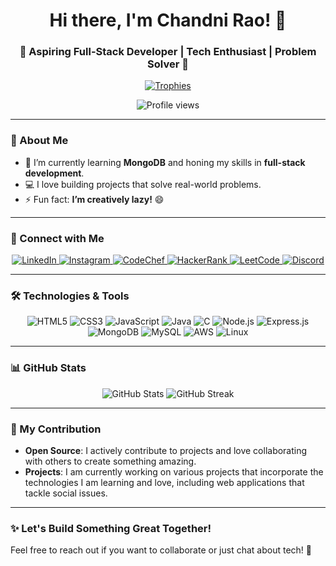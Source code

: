 <h1 align="center">Hi there, I'm Chandni Rao! 👋</h1>
<h3 align="center">🌟 Aspiring Full-Stack Developer | Tech Enthusiast | Problem Solver 🌟</h3>

<p align="center">
  <a href="https://github.com/ryo-ma/github-profile-trophy">
    <img src="https://github-profile-trophy.vercel.app/?username=chandni-2022&row=1&column=5&theme=darkhub" alt="Trophies" />
  </a>
</p>

<p align="center">
  <img src="https://komarev.com/ghpvc/?username=chandni-2022&label=Profile%20views&color=0e75b6&style=flat" alt="Profile views" />
</p>

---

### 🚀 About Me
- 🌱 I’m currently learning **MongoDB** and honing my skills in **full-stack development**.
- 💻 I love building projects that solve real-world problems.
- ⚡ Fun fact: **I’m creatively lazy!** 😄

---

### 🔗 Connect with Me
<p align="center">
  <a href="https://linkedin.com/in/chandni-rao" target="_blank">
    <img src="https://img.shields.io/badge/LinkedIn-0A66C2?style=flat&logo=linkedin&logoColor=white" alt="LinkedIn" />
  </a>
  <a href="https://instagram.com/chandnis390" target="_blank">
    <img src="https://img.shields.io/badge/Instagram-E4405F?style=flat&logo=instagram&logoColor=white" alt="Instagram" />
  </a>
  <a href="https://www.codechef.com/users/raochandni" target="_blank">
    <img src="https://img.shields.io/badge/CodeChef-5B4638?style=flat&logo=codechef&logoColor=white" alt="CodeChef" />
  </a>
  <a href="https://www.hackerrank.com/rao_chandni" target="_blank">
    <img src="https://img.shields.io/badge/HackerRank-2EC866?style=flat&logo=hackerrank&logoColor=white" alt="HackerRank" />
  </a>
  <a href="https://www.leetcode.com/user9161kv" target="_blank">
    <img src="https://img.shields.io/badge/LeetCode-FFA116?style=flat&logo=leetcode&logoColor=white" alt="LeetCode" />
  </a>
  <a href="https://discord.gg/chandni_rao" target="_blank">
    <img src="https://img.shields.io/badge/Discord-7289DA?style=flat&logo=discord&logoColor=white" alt="Discord" />
  </a>
</p>

---

### 🛠️ Technologies & Tools
<p align="center">
  <img src="https://img.shields.io/badge/HTML5-E34F26?style=flat&logo=html5&logoColor=white" alt="HTML5" />
  <img src="https://img.shields.io/badge/CSS3-1572B6?style=flat&logo=css3&logoColor=white" alt="CSS3" />
  <img src="https://img.shields.io/badge/JavaScript-F7DF1E?style=flat&logo=javascript&logoColor=black" alt="JavaScript" />
  <img src="https://img.shields.io/badge/Java-007396?style=flat&logo=java&logoColor=white" alt="Java" />
  <img src="https://img.shields.io/badge/C-00599C?style=flat&logo=c&logoColor=white" alt="C" />
  <img src="https://img.shields.io/badge/Node.js-339933?style=flat&logo=node.js&logoColor=white" alt="Node.js" />
  <img src="https://img.shields.io/badge/Express.js-404D59?style=flat&logo=express&logoColor=white" alt="Express.js" />
  <img src="https://img.shields.io/badge/MongoDB-47A248?style=flat&logo=mongodb&logoColor=white" alt="MongoDB" />
  <img src="https://img.shields.io/badge/MySQL-4479A1?style=flat&logo=mysql&logoColor=white" alt="MySQL" />
  <img src="https://img.shields.io/badge/AWS-232F3E?style=flat&logo=amazonaws&logoColor=white" alt="AWS" />
  <img src="https://img.shields.io/badge/Linux-FCC624?style=flat&logo=linux&logoColor=black" alt="Linux" />
</p>

---

### 📊 GitHub Stats
<div align="center">
  <img src="https://github-readme-stats.vercel.app/api?username=chandni-2022&show_icons=true&hide_border=true&count_private=true&theme=radical" alt="GitHub Stats" />
  <img src="https://github-readme-streak-stats.herokuapp.com/?user=chandni-2022&theme=radical&hide_border=true" alt="GitHub Streak" />
</div>

---

### 🌈 My Contribution
- **Open Source**: I actively contribute to projects and love collaborating with others to create something amazing.
- **Projects**: I am currently working on various projects that incorporate the technologies I am learning and love, including web applications that tackle social issues.

---

### ✨ Let's Build Something Great Together!
Feel free to reach out if you want to collaborate or just chat about tech! 🌟

